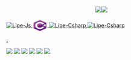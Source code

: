 ### 
 </div>

<div align="center">
  <a href="https://github.com/felipemascarin">
  <img height="180em" src="https://github-readme-stats.vercel.app/api?username=felipemascarin&show_icons=true&theme=dark&include_all_commits=true&count_private=true"/><img height="180em" src="https://github-readme-stats.vercel.app/api/top-langs/?username=felipemascarin&layout=compact&langs_count=7&theme=dark"/>

  
</div> 
  
  <div style="display: inline_block"><br>
<img align="center" alt="Lipe-Js" height="30" width="40" src="https://cdn.jsdelivr.net/gh/devicons/devicon/icons/java/java-original.svg">
<img align="center" alt="Lipe-Csharp" height="30" width="40" src="https://raw.githubusercontent.com/devicons/devicon/master/icons/csharp/csharp-original.svg">
<img align="center" alt="Lipe-Csharp" height="30" width="40" src="https://cdn.jsdelivr.net/gh/devicons/devicon/icons/microsoftsqlserver/microsoftsqlserver-plain.svg">
<img align="center" alt="Lipe-Csharp" height="30" width="40" src="https://cdn.jsdelivr.net/gh/devicons/devicon/icons/mysql/mysql-original.svg">
    
  
   
    
  </div>


 
.
<div> 
  
  
  <a href="https://instagram.com/luisfelipemascarin" target="_blank"><img src="https://img.shields.io/badge/-Instagram-%23E4405F?style=for-the-badge&logo=instagram&logoColor=white" target="_blank"></a> <a href="https://discord.gg/426110827138121730" target="_blank"><img src="https://img.shields.io/badge/Discord-7289DA?style=for-the-badge&logo=discord&logoColor=white" target="_blank"></a> <a href = "felipe_mascarin@hotmail.com"><img src="https://img.shields.io/badge/Microsoft_Outlook-0078D4?style=for-the-badge&logo=microsoft-outlook&logoColor=white" target="_blank"></a> <a href="https://www.facebook.com/luisfelipe.mascarin" target="_blank"><img src="https://img.shields.io/badge/Facebook-1877F2?style=for-the-badge&logo=facebook&logoColor=white" target="_blank"></a> <a href="" target="_blank"><img src="https://img.shields.io/badge/Slack-4A154B?style=for-the-badge&logo=slack&logoColor=white" target="_blank"></a> <a href="http://linkedin.com/in/luís-felipe-mascarin-almeida-4711881b1" target="_blank"><img src="https://img.shields.io/badge/-LinkedIn-%230077B5?style=for-the-badge&logo=linkedin&logoColor=white" target="_blank"></a> 

 
</div>
  

